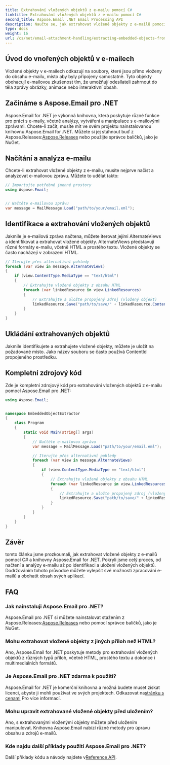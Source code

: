 ```yaml
---
title: Extrahování vložených objektů z e-mailu pomocí C#
linktitle: Extrahování vložených objektů z e-mailu pomocí C#
second_title: Aspose.Email .NET Email Processing API
description: Naučte se, jak extrahovat vložené objekty z e-mailů pomocí C# a Aspose.Email for .NET. Podrobný průvodce s příklady kódu.
type: docs
weight: 16
url: /cs/net/email-attachment-handling/extracting-embedded-objects-from-email-with-csharp/
---
```


## Úvod do vnořených objektů v e-mailech

Vložené objekty v e-mailech odkazují na soubory, které jsou přímo vloženy do obsahu e-mailu, místo aby byly připojeny samostatně. Tyto objekty obohacují e-mailovou zkušenost tím, že umožňují odesílateli zahrnout do těla zprávy obrázky, animace nebo interaktivní obsah.

## Začínáme s Aspose.Email pro .NET

 Aspose.Email for .NET je výkonná knihovna, která poskytuje různé funkce pro práci s e-maily, včetně analýzy, vytváření a manipulace s e-mailovými zprávami. Chcete-li začít, musíte mít ve svém projektu nainstalovanou knihovnu Aspose.Email for .NET. Můžete si jej stáhnout buď z Aspose.Releases:[Aspose.Releases](https://releases.aspose.com/email/net/) nebo použijte správce balíčků, jako je NuGet.

## Načítání a analýza e-mailu

Chcete-li extrahovat vložené objekty z e-mailu, musíte nejprve načíst a analyzovat e-mailovou zprávu. Můžete to udělat takto:

```csharp
// Importujte potřebné jmenné prostory
using Aspose.Email;


// Načtěte e-mailovou zprávu
var message = MailMessage.Load("path/to/your/email.eml");
```

## Identifikace a extrahování vložených objektů

Jakmile je e-mailová zpráva načtena, můžete iterovat jejími AlternateViews a identifikovat a extrahovat vložené objekty. AlternateViews představují různé formáty e-mailu, včetně HTML a prostého textu. Vložené objekty se často nacházejí v zobrazení HTML.

```csharp
// Iterujte přes alternativní pohledy
foreach (var view in message.AlternateViews)
{
    if (view.ContentType.MediaType == "text/html")
    {
        // Extrahujte vložené objekty z obsahu HTML
        foreach (var linkedResource in view.LinkedResources)
        {
            // Extrahujte a uložte propojený zdroj (vložený objekt)
            linkedResource.Save("path/to/save/" + linkedResource.ContentId);
        }
    }
}
```

## Ukládání extrahovaných objektů

Jakmile identifikujete a extrahujete vložené objekty, můžete je uložit na požadované místo. Jako název souboru se často používá ContentId propojeného prostředku.

## Kompletní zdrojový kód

Zde je kompletní zdrojový kód pro extrahování vložených objektů z e-mailu pomocí Aspose.Email pro .NET:

```csharp
using Aspose.Email;


namespace EmbeddedObjectExtractor
{
    class Program
    {
        static void Main(string[] args)
        {
            // Načtěte e-mailovou zprávu
            var message = MailMessage.Load("path/to/your/email.eml");

            // Iterujte přes alternativní pohledy
            foreach (var view in message.AlternateViews)
            {
                if (view.ContentType.MediaType == "text/html")
                {
                    // Extrahujte vložené objekty z obsahu HTML
                    foreach (var linkedResource in view.LinkedResources)
                    {
                        // Extrahujte a uložte propojený zdroj (vložený objekt)
                        linkedResource.Save("path/to/save/" + linkedResource.ContentId);
                    }
                }
            }
        }
    }
}
```

## Závěr

tomto článku jsme prozkoumali, jak extrahovat vložené objekty z e-mailů pomocí C# a knihovny Aspose.Email for .NET. Pokryli jsme celý proces, od načtení a analýzy e-mailu až po identifikaci a uložení vložených objektů. Dodržováním tohoto průvodce můžete vylepšit své možnosti zpracování e-mailů a obohatit obsah svých aplikací.

## FAQ

### Jak nainstaluji Aspose.Email pro .NET?

 Aspose.Email pro .NET si můžete nainstalovat stažením z Aspose.Releases:[Aspose.Releases](https://releases.aspose.com/email/net/) nebo pomocí správce balíčků, jako je NuGet. 

### Mohu extrahovat vložené objekty z jiných příloh než HTML?

Ano, Aspose.Email for .NET poskytuje metody pro extrahování vložených objektů z různých typů příloh, včetně HTML, prostého textu a dokonce i multimediálních formátů.

### Je Aspose.Email pro .NET zdarma k použití?

 Aspose.Email for .NET je komerční knihovna a možná budete muset získat licenci, abyste ji mohli používat ve svých projektech. Odkazovat na[stránku s cenami](https://purchase.aspose.com/pricing/email/net) Pro více informací.

### Mohu upravit extrahované vložené objekty před uložením?

Ano, s extrahovanými vloženými objekty můžete před uložením manipulovat. Knihovna Aspose.Email nabízí různé metody pro úpravu obsahu a zdrojů e-mailů.

### Kde najdu další příklady použití Aspose.Email pro .NET?

 Další příklady kódu a návody najdete v[Reference API](https://reference.aspose.com/email/net/). 